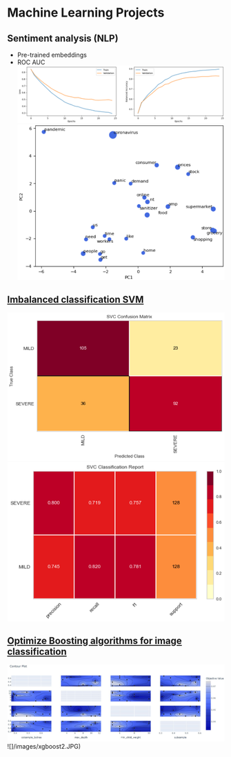 # **Machine Learning Projects**
## **Sentiment analysis (NLP)**
- Pre-trained embeddings
- ROC AUC
![](https://github.com/berndtmihaly/data-science-projects/blob/main/images/learning%20curve.png)
![](https://github.com/berndtmihaly/data-science-projects/blob/main/images/pca.png)

## [Imbalanced classification SVM](https://github.com/berndtmihaly/data-science-projects/blob/main/Berndt_Mih%C3%A1ly_SVM_Classification.ipynb)
![](https://github.com/berndtmihaly/data-science-projects/blob/main/images/svm%20cm.png)
![](https://github.com/berndtmihaly/data-science-projects/blob/main/images/svm%20class%20report.png)

## [Optimize Boosting algorithms for image classification](https://colab.research.google.com/drive/1b0i2a5Hxji9hWAwDTzxXV2VhNamEiRYs?usp=sharing)
![](https://github.com/berndtmihaly/data-science-projects/blob/main/images/xgboost.JPG)
![]/images/xgboost2.JPG)

